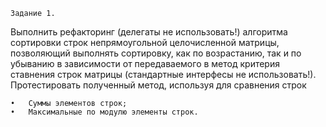     Задание 1. 
Выполнить рефакторинг (делегаты не использовать!) алгоритма сортировки строк 
непрямоугольной целочисленной матрицы, позволяющий выполнять сортировку, как по возрастанию,
так и по убыванию в зависимости от передаваемого в метод критерия ставнения строк матрицы 
(стандартные интерфесы не использовать!). Протестировать полученный метод, используя для сравнения строк

    •	Суммы элементов строк; 
    •	Максимальные по модулю элементы строк.
